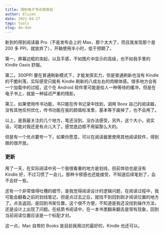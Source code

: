 ```yaml
--- 
title: 得到电子书试用体验
author: Elizen
date: 2021-04-27
tags: tools
slug: de-dao
---
```


新到的得到阅读器 Pro（不是发布会上的 Max，那个太大了，而且我发现那个是 200 多 PPI，就放弃了），开箱使用半小时，低于预期了。

第一，屏幕边框的突起，以及手感，不如图片中显示的高级，也不如我手里的 Kindle Oasis 舒服。

第二，300PPI 要在普通刷新模式下，才能发挥实力，但是普通刷新也没有 Kindle 的干脆利落，实际感受只能有 Kindle 刷新的八成左右的肉眼体感。很多地方会有一个加载中的过程，这个在 Android 软件里可能是给人一种等待的缓冲，但是在电子书上，就是一种延迟严重的残影。

第三，如果使用传书功能，书只能在传书记录中找到，调用 Boox 自己的阅读器，没有其他任何优化，传书功能在我的颜值标准里，基本等于废掉了，也不会用了。

以上，是我最关注的几个地方。笔还没到，没办法感受。另外，这个大小，说实话，可能对我还是有点儿大了。感觉底边框不用留那么大的。

但是有一个优点要夸一下，如果你愿意，可以在阅读器里使用其他阅读软件，得到做的很开放。

### 更新

用了一天，在实际阅读中另一个我很看重的地方是划线，目前体验也是没有 Kindle 好，不过习惯了一会儿，那种卡顿感也还能接受，不知道后续笔到了，会不会好一些。

还有一个非常值得吐槽的细节，是我觉得阅读设计的逻辑问题，在阅读过程中，我可能会翻看之前的划线笔记，但是点过去之后，就找不到回到刚才阅读位置的地方了。点击返回，是回到书架位置，这个很不方便，不知道是我还没找到操作方法，还是设计上出现了问题。在纸质书阅读中，在一本书里翻来翻去是常有现象，回到当前阅读位置应该是一个标配才对。

这一点，Mac 自带的 Books 是目前我用过的最好的，Kindle 也还可以。